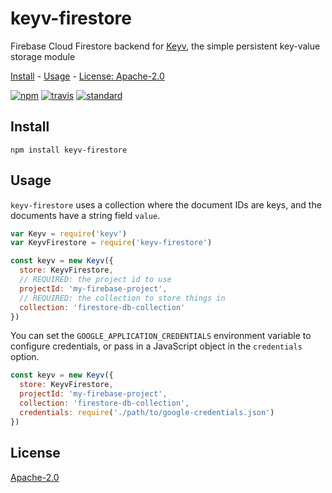 # keyv-firestore

Firebase Cloud Firestore backend for [Keyv](https://github.com/lukechilds/keyv), the simple persistent key-value storage module

[Install](#install) - [Usage](#usage) - [License: Apache-2.0](#license)

[![npm][npm-image]][npm-url]
[![travis][travis-image]][travis-url]
[![standard][standard-image]][standard-url]

[npm-image]: https://img.shields.io/npm/v/keyv-firestore.svg?style=flat-square
[npm-url]: https://www.npmjs.com/package/keyv-firestore
[travis-image]: https://img.shields.io/travis/com/goto-bus-stop/keyv-firestore/master.svg?style=flat-square
[travis-url]: https://travis-ci.com/goto-bus-stop/keyv-firestore
[standard-image]: https://img.shields.io/badge/code%20style-standard-brightgreen.svg?style=flat-square
[standard-url]: http://npm.im/standard

## Install

```
npm install keyv-firestore
```

## Usage

`keyv-firestore` uses a collection where the document IDs are keys, and the documents have a string field `value`.

```js
var Keyv = require('keyv')
var KeyvFirestore = require('keyv-firestore')

const keyv = new Keyv({
  store: KeyvFirestore,
  // REQUIRED: the project id to use
  projectId: 'my-firebase-project',
  // REQUIRED: the collection to store things in
  collection: 'firestore-db-collection'
})
```

You can set the `GOOGLE_APPLICATION_CREDENTIALS` environment variable to configure credentials, or pass in a JavaScript object in the `credentials` option.

```js
const keyv = new Keyv({
  store: KeyvFirestore,
  projectId: 'my-firebase-project',
  collection: 'firestore-db-collection',
  credentials: require('./path/to/google-credentials.json')
})
```

## License

[Apache-2.0](LICENSE.md)
